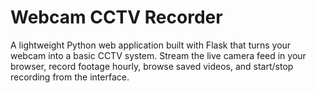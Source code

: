 # Webcam CCTV Recorder
A lightweight Python web application built with Flask that turns your webcam into a basic CCTV system. Stream the live camera feed in your browser, record footage hourly, browse saved videos, and start/stop recording from the interface.
